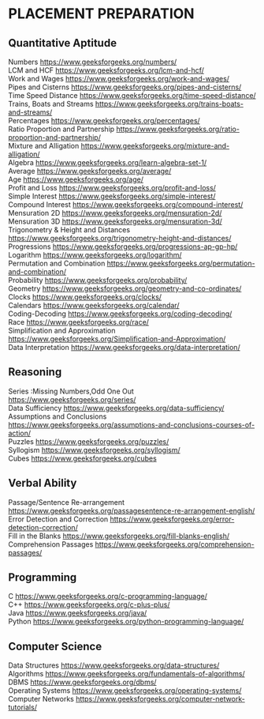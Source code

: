 # PLACEMENT PREPARATION
## Quantitative Aptitude

Numbers https://www.geeksforgeeks.org/numbers/
<BR>
LCM and HCF https://www.geeksforgeeks.org/lcm-and-hcf/
  <BR>
Work and Wages https://www.geeksforgeeks.org/work-and-wages/
    <BR>
Pipes and Cisterns https://www.geeksforgeeks.org/pipes-and-cisterns/
      <BR>
Time Speed Distance https://www.geeksforgeeks.org/time-speed-distance/
        <BR>
Trains, Boats and Streams https://www.geeksforgeeks.org/trains-boats-and-streams/
          <BR>
 Percentages https://www.geeksforgeeks.org/percentages/
            <BR>
Ratio Proportion and Partnership https://www.geeksforgeeks.org/ratio-proportion-and-partnership/
              <BR>
Mixture and Alligation https://www.geeksforgeeks.org/mixture-and-alligation/
                <BR>
Algebra https://www.geeksforgeeks.org/learn-algebra-set-1/
                  <BR>
Average https://www.geeksforgeeks.org/average/
                    <BR>
Age https://www.geeksforgeeks.org/age/
                      <BR>
Profit and Loss https://www.geeksforgeeks.org/profit-and-loss/
                        <BR>
Simple Interest https://www.geeksforgeeks.org/simple-interest/
                          <BR>
Compound Interest https://www.geeksforgeeks.org/compound-interest/
                            <BR>
Mensuration 2D https://www.geeksforgeeks.org/mensuration-2d/
                              <BR>
Mensuration 3D https://www.geeksforgeeks.org/mensuration-3d/
                                <BR>
Trigonometry & Height and Distances https://www.geeksforgeeks.org/trigonometry-height-and-distances/
                                  <BR>
Progressions https://www.geeksforgeeks.org/progressions-ap-gp-hp/
                                    <BR>
Logarithm https://www.geeksforgeeks.org/logarithm/
                                      <BR>
Permutation and Combination https://www.geeksforgeeks.org/permutation-and-combination/
                                        <BR>
Probability https://www.geeksforgeeks.org/probability/
                                          <BR>
Geometry https://www.geeksforgeeks.org/geometry-and-co-ordinates/
                                            <BR>
Clocks  https://www.geeksforgeeks.org/clocks/
                                              <BR>
Calendars https://www.geeksforgeeks.org/calendar/
                                                <BR>
Coding-Decoding https://www.geeksforgeeks.org/coding-decoding/
                                                  <BR>
Race https://www.geeksforgeeks.org/race/
                                                    <BR>
Simplification and Approximation https://www.geeksforgeeks.org/Simplification-and-Approximation/
                                                      <BR>
Data Interpretation https://www.geeksforgeeks.org/data-interpretation/
                                                        <BR>

## Reasoning

Series :Missing Numbers,Odd One Out https://www.geeksforgeeks.org/series/
                                                          <BR>
Data Sufficiency https://www.geeksforgeeks.org/data-sufficiency/
                                                            <BR>
Assumptions and Conclusions https://www.geeksforgeeks.org/assumptions-and-conclusions-courses-of-action/
                                                              <BR>
Puzzles https://www.geeksforgeeks.org/puzzles/
                                                                <BR>
Syllogism https://www.geeksforgeeks.org/syllogism/
                                                                  <BR>
Cubes https://www.geeksforgeeks.org/cubes
                                                                    <BR>


## Verbal Ability

Passage/Sentence Re-arrangement https://www.geeksforgeeks.org/passagesentence-re-arrangement-english/
                                                                      <BR>
Error Detection and Correction  https://www.geeksforgeeks.org/error-detection-correction/
                                                                        <BR>
Fill in the Blanks https://www.geeksforgeeks.org/fill-blanks-english/
                                                                          <BR>
Comprehension Passages https://www.geeksforgeeks.org/comprehension-passages/
                                                                            <BR>

## Programming

C https://www.geeksforgeeks.org/c-programming-language/
                                                                              <BR>
C++ https://www.geeksforgeeks.org/c-plus-plus/
                                                                                <BR>
Java https://www.geeksforgeeks.org/java/
                                                                                  <BR>
Python https://www.geeksforgeeks.org/python-programming-language/
                                                                                    <BR>
## Computer Science

Data Structures https://www.geeksforgeeks.org/data-structures/
                                                                                     <BR>
Algorithms  https://www.geeksforgeeks.org/fundamentals-of-algorithms/
                                                                                       <BR>
DBMS  https://www.geeksforgeeks.org/dbms/
                                                                                         <BR>
Operating Systems https://www.geeksforgeeks.org/operating-systems/
                                                                       <BR>
Computer Networks https://www.geeksforgeeks.org/computer-network-tutorials/
                                                       <BR>

